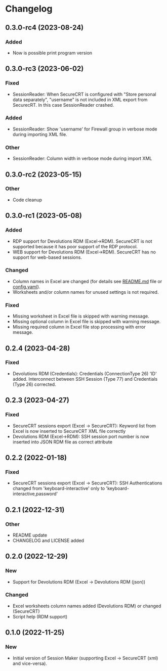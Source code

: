 # Changelog

<!-- https://keepachangelog.com/en/1.0.0/ -->

## 0.3.0-rc4 (2023-08-24)

### Added

- Now is possible print program version 

## 0.3.0-rc3 (2023-06-02)

### Fixed

- SessionReader: When SecureCRT is configured with "Store personal data separately", "username" is not included in XML export from SecurecRT. In this case SessionReader crashed.

### Added

- SessionReader: Show 'username' for Firewall group in verbose mode during importing XML file.

### Other

- SessionReader: Column width in verbose mode during import XML

## 0.3.0-rc2 (2023-05-15)

### Other

- Code cleanup

## 0.3.0-rc1 (2023-05-08)

### Added

- RDP support for Devolutions RDM (Excel->RDM). SecureCRT is not supported because it has poor support of the RDP protocol.
- WEB support for Devolutions RDM (Excel->RDM). SecureCRT has no support for web-based sessions.

### Changed

- Column names in Excel are changed (for details see [README.md](README.md) file or [config.yaml](config.yaml)).
- Worksheets and/or column names for unused settings is not required.

### Fixed

- Missing worksheet in Excel file is skipped with warning message.
- Missing optional column in Excel file is skipped with warning message.
- Missing required column in Excel file stop processing with error message.

## 0.2.4 (2023-04-28)

### Fixed

- Devolutions RDM (Credentials): Credentials (ConnectionType 26) 'ID' added. Interconnect between SSH Session (Type 77) and Credentials (Type 26) corrected.

## 0.2.3 (2023-04-27)

### Fixed

- SecureCRT sessions export (Excel -> SecureCRT): Keyword list from Excel is now inserted to SecureCRT XML file correctly
- Devolutions RDM (Excel->RDM): SSH session port number is now inserted into JSON RDM file as correct attribute

## 0.2.2 (2022-01-18)

### Fixed

- SecureCRT sessions export (Excel -> SecureCRT): SSH Authentications changed from 'keyboard-interactive' only to 'keyboard-interactive,password'

## 0.2.1 (2022-12-31)

### Other

- README update
- CHANGELOG and LICENSE added

## 0.2.0 (2022-12-29)

### New

- Support for Devolutions RDM (Excel -> Devolutions RDM (json))

### Changed

- Excel worksheets column names added (Devolutions RDM) or changed (SecureCRT)
- Script help (RDM support)

## 0.1.0 (2022-11-25)

### New

- Initial version of Session Maker (supporting Excel -> SecureCRT (xml) and vice-versa).
